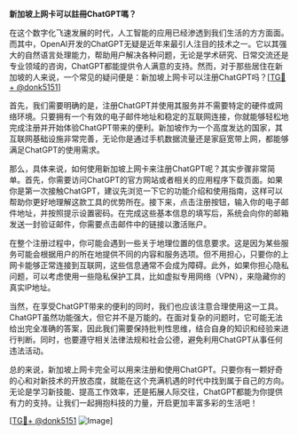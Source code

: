 **新加坡上网卡可以註冊ChatGPT嗎？**

在这个数字化飞速发展的时代，人工智能的应用已经渗透到我们生活的方方面面。而其中，OpenAI开发的ChatGPT无疑是近年来最引人注目的技术之一。它以其强大的自然语言处理能力，帮助用户解决各种问题，无论是学术研究、日常交流还是专业领域的咨询，ChatGPT都能提供令人满意的支持。然而，对于那些居住在新加坡的人来说，一个常见的疑问便是：新加坡上网卡可以注册ChatGPT吗？[[TG💪+ @donk5151](https://t.me/s/donk5151)]

首先，我们需要明确的是，注册ChatGPT并使用其服务并不需要特定的硬件或网络环境。只要拥有一个有效的电子邮件地址和稳定的互联网连接，你就能够轻松地完成注册并开始体验ChatGPT带来的便利。新加坡作为一个高度发达的国家，其互联网基础设施非常完善，无论你是通过手机数据流量还是家庭宽带上网，都能够满足ChatGPT的使用需求。

那么，具体来说，如何使用新加坡上网卡来注册ChatGPT呢？其实步骤非常简单。首先，你需要访问ChatGPT的官方网站或者相关的应用程序下载页面。如果你是第一次接触ChatGPT，建议先浏览一下它的功能介绍和使用指南，这样可以帮助你更好地理解这款工具的优势所在。接下来，点击注册按钮，输入你的电子邮件地址，并按照提示设置密码。在完成这些基本信息的填写后，系统会向你的邮箱发送一封验证邮件，你需要点击邮件中的链接以激活账户。

在整个注册过程中，你可能会遇到一些关于地理位置的信息要求。这是因为某些服务可能会根据用户的所在地提供不同的内容和服务选项。但不用担心，只要你的上网卡能够正常连接到互联网，这些信息通常不会成为障碍。此外，如果你担心隐私问题，可以考虑使用一些隐私保护工具，比如虚拟专用网络（VPN），来隐藏你的真实IP地址。

当然，在享受ChatGPT带来的便利的同时，我们也应该注意合理使用这一工具。ChatGPT虽然功能强大，但它并不是万能的。在面对复杂的问题时，它可能无法给出完全准确的答案，因此我们需要保持批判性思维，结合自身的知识和经验来进行判断。同时，也要遵守相关法律法规和社会公德，避免利用ChatGPT从事任何违法活动。

总的来说，新加坡上网卡完全可以用来注册和使用ChatGPT。只要你有一颗好奇的心和对新技术的开放态度，就能在这个充满机遇的时代中找到属于自己的方向。无论是学习新技能、提高工作效率，还是拓展人际交往，ChatGPT都能为你提供有力的支持。让我们一起拥抱科技的力量，开启更加丰富多彩的生活吧！

[[TG💪+ @donk5151](https://t.me/s/donk5151) ![Image](https://i.postimg.cc/rwNCRYN7/Snipaste-2025-04-30-17-27-05.png)]